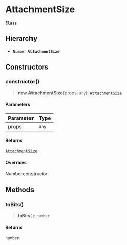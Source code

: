 # AttachmentSize

**`Class`**

## Hierarchy

* `Number`.**`AttachmentSize`**

## Constructors

### constructor()

> **new AttachmentSize**(props: `any`): [`AttachmentSize`](class.attachmentsize.md)

#### Parameters

| Parameter | Type  |
| --------- | ----- |
| props     | `any` |

#### Returns

[`AttachmentSize`](class.attachmentsize.md)

#### Overrides

Number.constructor

## Methods

### toBits()

> **toBits**(): `number`

#### Returns

`number`
